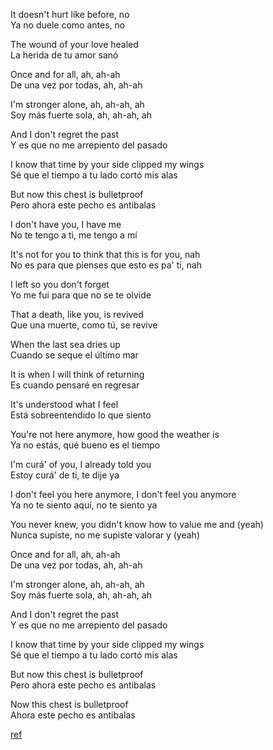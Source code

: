 It doesn't hurt like before, no   
Ya no duele como antes, no

The wound of your love healed   
La herida de tu amor sanó

Once and for all, ah, ah-ah   
De una vez por todas, ah, ah-ah

I'm stronger alone, ah, ah-ah, ah   
Soy más fuerte sola, ah, ah-ah, ah

And I don't regret the past   
Y es que no me arrepiento del pasado

I know that time by your side clipped my wings   
Sé que el tiempo a tu lado cortó mis alas

But now this chest is bulletproof   
Pero ahora este pecho es antibalas

I don't have you, I have me    
No te tengo a ti, me tengo a mí

It's not for you to think that this is for you, nah   
No es para que pienses que esto es pa' ti, nah

I left so you don't forget   
Yo me fui para que no se te olvide

That a death, like you, is revived   
Que una muerte, como tú, se revivе

When the last sea dries up  
Cuando se seque еl último mar

It is when I will think of returning  
Es cuando pensaré en regresar

It's understood what I feel  
Está sobreentendido lo que siento

You're not here anymore, how good the weather is  
Ya no estás, qué bueno es el tiempo

I'm curá' of you, I already told you  
Estoy curá' de ti, te dije ya

I don't feel you here anymore, I don't feel you anymore  
Ya no te siento aquí, no te siento ya

You never knew, you didn't know how to value me and (yeah)   
Nunca supiste, no me supiste valorar y (yeah)

Once and for all, ah, ah-ah   
De una vez por todas, ah, ah-ah

I'm stronger alone, ah, ah-ah, ah   
Soy más fuerte sola, ah, ah-ah, ah

And I don't regret the past   
Y es que no me arrepiento del pasado

I know that time by your side clipped my wings   
Sé que el tiempo a tu lado cortó mis alas

But now this chest is bulletproof   
Pero ahora este pecho es antibalas

Now this chest is bulletproof  
Ahora este pecho es antibalas

[ref](https://www.google.com/search?q=selena+gomez+lyrics+de+una+vez)
